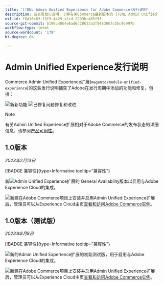 ```yaml
---
title: '[!DNL Admin Unified Experience for Adobe Commerce]发行说明'
description: 请查看发行说明，了解有关Commerce最新版本的 [!DNL Admin Unified Experience] 扩展的信息。
exl-id: f8a16c63-13f9-4429-a1cd-2293bc465f9f
source-git-commit: b198c4864e6ad6c20633a3f5483067c55c4e997b
workflow-type: tm+mt
source-wordcount: '179'
ht-degree: 0%

---
```


# Admin Unified Experience发行说明

Commerce Admin Unified Experience扩展(`magento/module-unified-experience`)的这些发行说明捕获了Adobe在发行周期中添加的功能和修复，包括：

![新](../assets/new.svg)新功能
![已修复问题](../assets/fix.svg)修复和改进


>[!NOTE]
>
>有关Admin Unified Experience扩展相对于Adobe Commerce的发布状态的详细信息，请参阅[产品可用性](https://experienceleague.adobe.com/docs/commerce-operations/release/product-availability.html)。

## 1.0版本

*2023年2月13日*

[!BADGE 兼容性]{type=Informative tooltip="兼容性"}

新![Admin Unified Experience扩展的](../assets/new.svg) General Availability版本以启用与Adobe Experience Cloud的集成。

![新建](../assets/new.svg)在Adobe Commerce项目上安装并启用Admin Unified Experience扩展后，管理员可以从Experience Cloud主页[查看和访问Adobe Commerce实例](admin-unified-experience-integration-overview.md)。


## 1.0版本（测试版）

*2023年8月8日*

[!BADGE 兼容性]{type=Informative tooltip="兼容性"}

![新的](../assets/new.svg)Admin Unified Experience扩展的初始测试版，用于启用与Adobe Experience Cloud的集成。

![新建](../assets/new.svg)在Adobe Commerce项目上安装并启用Admin Unified Experience扩展后，管理员可以从Experience Cloud主页[查看和访问Adobe Commerce实例](admin-unified-experience-integration-overview.md)。
